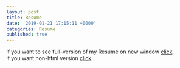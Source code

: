 ```yaml
---
layout: post
title: Resume
date: '2019-01-21 17:15:11 +0000'
categories: Resume
published: true
---
```

if you want to see full-version of my Resume on new window <a href="https://youngtakcho.github.io/resumecards/" target="_blank">click</a>.<br>
if you want non-html version <a href = "https://drive.google.com/file/d/1hOTya5cjh64s-mQUuqVClRs4eHU2ziqe/view?usp=sharing"  target="_blank">click</a>.

<img src="{{ site.github.url }}/youngtakcho.github.io/images/fulls/resume_h.PNG" alt="" />
